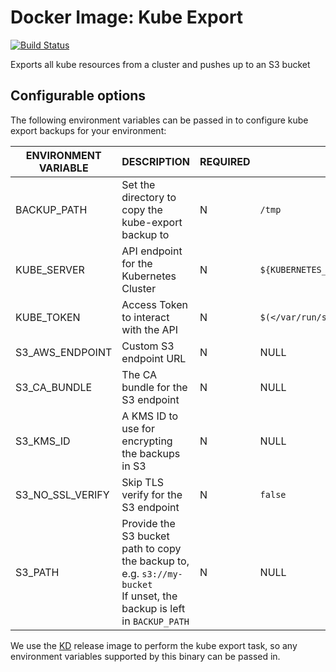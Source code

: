 # Docker Image: Kube Export

[![Build Status](https://drone.acp.homeoffice.gov.uk/api/badges/UKHomeOffice/docker-kube-export/status.svg)](https://drone.acp.homeoffice.gov.uk/UKHomeOffice/docker-kube-export)

Exports all kube resources from a cluster and pushes up to an S3 bucket

## Configurable options

The following environment variables can be passed in to configure kube export backups for your environment:

| ENVIRONMENT VARIABLE | DESCRIPTION | REQUIRED | DEFAULT VALUE |
|----------------------|-------------|----------|---------------|
| BACKUP_PATH | Set the directory to copy the kube-export backup to | N | `/tmp` |
| KUBE_SERVER | API endpoint for the Kubernetes Cluster | N | `${KUBERNETES_SERVICE_HOST}:${KUBERNETES_PORT_443_TCP_PORT}` |
| KUBE_TOKEN | Access Token to interact with the API | N | `$(</var/run/secrets/kubernetes.io/serviceaccount/token)` |
| S3_AWS_ENDPOINT | Custom S3 endpoint URL | N | NULL |
| S3_CA_BUNDLE | The CA bundle for the S3 endpoint | N | NULL |
| S3_KMS_ID | A KMS ID to use for encrypting the backups in S3 | N | NULL |
| S3_NO_SSL_VERIFY | Skip TLS verify for the S3 endpoint | N | `false` |
| S3_PATH | Provide the S3 bucket path to copy the backup to, e.g. `s3://my-bucket`<br>If unset, the backup is left in `BACKUP_PATH` | N | NULL |

We use the [KD](https://github.com/UKHomeOffice/kd#configuration) release image to perform the kube export task, so any environment variables supported by this binary can be passed in.
